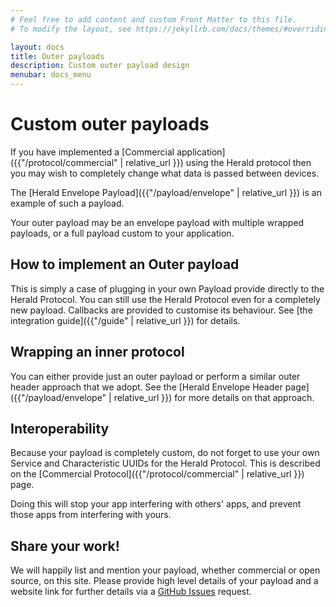 ```yaml
---
# Feel free to add content and custom Front Matter to this file.
# To modify the layout, see https://jekyllrb.com/docs/themes/#overriding-theme-defaults

layout: docs
title: Outer payloads
description: Custom outer payload design
menubar: docs_menu
---
```


# Custom outer payloads

If you have implemented a [Commercial application]({{"/protocol/commercial" | relative_url }}) using the Herald protocol
then you may wish to completely change what data is passed between devices.

The [Herald Envelope Payload]({{"/payload/envelope" | relative_url }}) is an example of such a payload.

Your outer payload may be an envelope payload with multiple wrapped payloads, or a full payload
custom to your application.

## How to implement an Outer payload

This is simply a case of plugging in your own Payload provide directly to the Herald Protocol.
You can still use the Herald Protocol even for a completely new payload. Callbacks are provided
to customise its behaviour. See [the integration guide]({{"/guide" | relative_url }}) for details.

## Wrapping an inner protocol

You can either provide just an outer payload or perform a similar outer header approach that
we adopt. See the [Herald Envelope Header page]({{"/payload/envelope" | relative_url }}) for more details on that
approach.

## Interoperability

Because your payload is completely custom, do not forget to use your own Service and Characteristic UUIDs
for the Herald Protocol. This is described on the [Commercial Protocol]({{"/protocol/commercial" | relative_url }}) page.

Doing this will stop your app interfering with others' apps, and prevent those apps from interfering with
yours.

## Share your work!

We will happily list and mention your payload, whether commercial or open source, on this site. Please
provide high level details of your payload and a website link for further details via a 
[GitHub Issues](https://github.com/vmware/herald/issues) request.